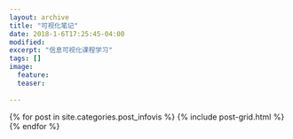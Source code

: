 ```yaml
---
layout: archive
title: "可视化笔记"
date: 2018-1-6T17:25:45-04:00
modified:
excerpt: "信息可视化课程学习"
tags: []
image: 
  feature:
  teaser:
  
---
```

<div class="tiles">
{% for post in site.categories.post_infovis %}
  {% include post-grid.html %}
{% endfor %}
</div>